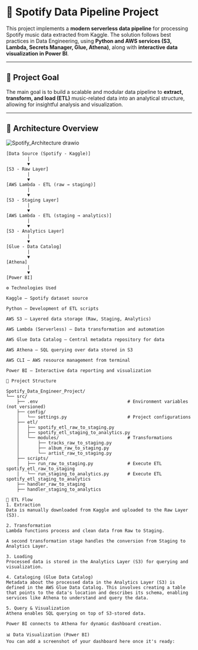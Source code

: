 # 🎵 Spotify Data Pipeline Project

This project implements a **modern serverless data pipeline** for processing Spotify music data extracted from Kaggle. The solution follows best practices in Data Engineering, using **Python and AWS services (S3, Lambda, Secrets Manager, Glue, Athena)**, along with **interactive data visualization in Power BI**.

---

## 📌 Project Goal

The main goal is to build a scalable and modular data pipeline to **extract, transform, and load (ETL)** music-related data into an analytical structure, allowing for insightful analysis and visualization.

---

## 🧭 Architecture Overview

![Spotify_Architecture drawio](https://github.com/user-attachments/assets/2f813a03-9fae-4f21-949f-a1fd36431c79)


```text 
[Data Source (Spotify - Kaggle)]
        |
        ▼
[S3 - Raw Layer]
        |
        ▼
[AWS Lambda - ETL (raw → staging)]
        |
        ▼
[S3 - Staging Layer]
        |
        ▼
[AWS Lambda - ETL (staging → analytics)]
        |
        ▼
[S3 - Analytics Layer]
        |
        ▼
[Glue - Data Catalog]
        |
        ▼
[Athena]
        |
        ▼
[Power BI]

⚙️ Technologies Used

Kaggle – Spotify dataset source

Python – Development of ETL scripts

AWS S3 – Layered data storage (Raw, Staging, Analytics)

AWS Lambda (Serverless) – Data transformation and automation

AWS Glue Data Catalog – Central metadata repository for data

AWS Athena – SQL querying over data stored in S3

AWS CLI – AWS resource management from terminal

Power BI – Interactive data reporting and visualization

🧱 Project Structure

Spotify_Data_Engineer_Project/
└── src/
    ├── .env                                  # Environment variables (not versioned)
    ├── config/
    │   └── settings.py                       # Project configurations
    ├── etl/
    │   ├── spotify_etl_raw_to_staging.py
    │   ├── spotify_etl_staging_to_analytics.py
    │   └── modules/                          # Transformations
    │       ├── tracks_raw_to_staging.py
    │       ├── album_raw_to_staging.py
    │       └── artist_raw_to_staging.py
    ├── scripts/
    │   ├── run_raw_to_staging.py             # Execute ETL spotify_etl_raw_to_staging
    │   └── run_staging_to_analytics.py       # Execute ETL spotify_etl_staging_to_analytics
    ├── handler_raw_to_staging
    ├── handler_staging_to_analytics

🔁 ETL Flow
1. Extraction
Data is manually downloaded from Kaggle and uploaded to the Raw Layer (S3).

2. Transformation
Lambda functions process and clean data from Raw to Staging.

A second transformation stage handles the conversion from Staging to Analytics Layer.

3. Loading
Processed data is stored in the Analytics Layer (S3) for querying and visualization.

4. Cataloging (Glue Data Catalog)
Metadata about the processed data in the Analytics Layer (S3) is defined in the AWS Glue Data Catalog. This involves creating a table that points to the data's location and describes its schema, enabling services like Athena to understand and query the data.

5. Query & Visualization
Athena enables SQL querying on top of S3-stored data.

Power BI connects to Athena for dynamic dashboard creation.

📊 Data Visualization (Power BI)
You can add a screenshot of your dashboard here once it's ready:
